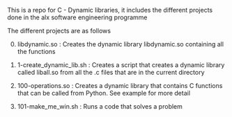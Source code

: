 This is a repo for C - Dynamic libraries, it includes the different projects done in the alx software engineering programme

The different projects are as follows

0) libdynamic.so : Creates the dynamic library libdynamic.so containing all the functions

1) 1-create_dynamic_lib.sh : Creates a script that creates a dynamic library called liball.so from all the .c files that are in the current directory

2) 100-operations.so : Creates a dynamic library that contains C functions that can be called from Python. See example for more detail

3) 101-make_me_win.sh : Runs a code that solves a problem
